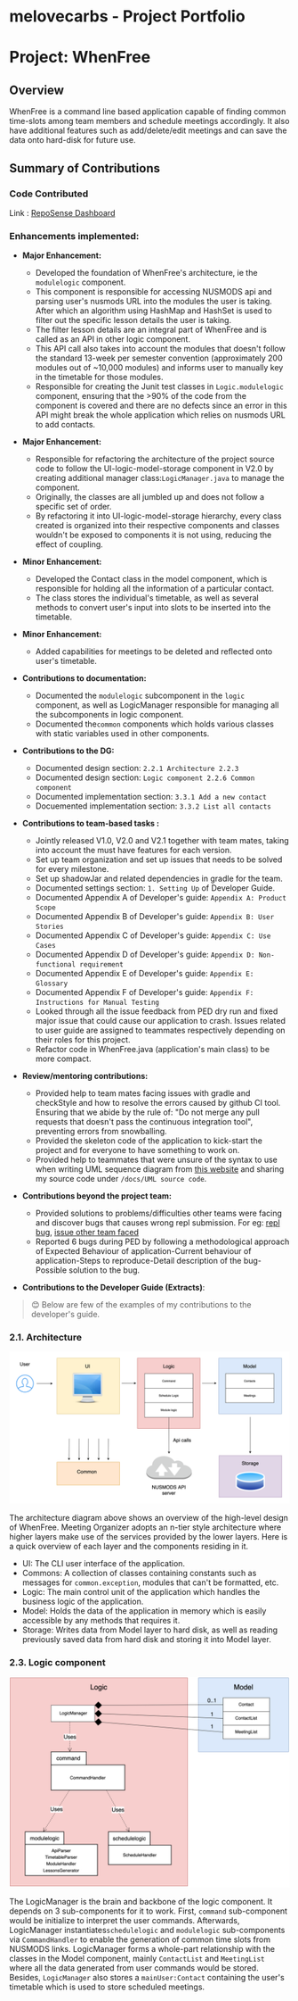 <H1> melovecarbs - Project Portfolio </H1>
  
# Project: WhenFree

##  Overview

  WhenFree is a command line based application capable of finding common time-slots among team members and schedule meetings accordingly. It also have additional features such as add/delete/edit meetings and can save the data onto hard-disk for future use.

## Summary of Contributions

### Code Contributed
Link : [RepoSense Dashboard](https://nus-cs2113-ay1920s2.github.io/tp-dashboard/#=undefined&search=synckun)

### Enhancements implemented:
* **Major Enhancement:**  
    * Developed the foundation of WhenFree's architecture, ie the ```modulelogic``` component. 
    * This component is responsible for accessing NUSMODS api and parsing user's nusmods URL into the modules the user is taking. After which an algorithm using HashMap and HashSet is used to filter out the specific lesson details the user is taking. 
    * The filter lesson details are an integral part of WhenFree and is called as an API in other logic component.
    * This API call also takes into account the modules that doesn't follow the standard 13-week per semester convention (approximately 200 modules out of ~10,000 modules) and informs user to manually key in the timetable for those modules. 
    * Responsible for creating the Junit test classes in ```Logic.modulelogic``` component, ensuring that the >90% of the code from the component is covered and there are no defects since an error in this API might break the whole application which relies on nusmods URL to add contacts.
* **Major Enhancement:**  
    * Responsible for refactoring the architecture of the project source code to follow the UI-logic-model-storage component in V2.0 by creating additional manager class:```LogicManager.java``` to manage the component. 
    * Originally, the classes are all jumbled up and does not follow a specific set of order. 
    * By refactoring it into UI-logic-model-storage hierarchy, every class created is organized into their respective components and classes wouldn't be exposed to components it is not using, reducing the effect of coupling.
* **Minor Enhancement:** 
    * Developed the Contact class in the model component, which is responsible for holding all the information of a particular contact. 
    * The class stores the individual's timetable, as well as several methods to convert user's input into slots to be inserted into the timetable.
* **Minor Enhancement:** 
    * Added capabilities for meetings to be deleted and reflected onto user's timetable.
* **Contributions to documentation:**
	* Documented the ```modulelogic``` subcomponent in the ```logic``` component, as well as LogicManager responsible for managing all the subcomponents in logic component.
	* Documented the```common``` components which holds various classes with static variables used in other components.
* **Contributions to the DG:**
	* Documented design section: ```2.2.1 Architecture 2.2.3```
	* Documented design section: ```Logic component 2.2.6 Common component```
	* Documented implementation section: ```3.3.1 Add a new contact```
	* Docuemented implementation section: ```3.3.2 List all contacts```
	
* **Contributions to team-based tasks :**
	* Jointly released V1.0, V2.0 and V2.1 together with team mates, taking into account the must have features for each version.
	* Set up team organization and set up issues that needs to be solved for every milestone.
	* Set up shadowJar and related dependencies in gradle for the team.
	* Documented settings section: ```1. Setting Up``` of Developer Guide.
	* Documented Appendix A of Developer's guide: ```Appendix A: Product Scope```
	* Documented Appendix B of Developer's guide: ```Appendix B: User Stories```
	* Documented Appendix C of Developer's guide: ```Appendix C: Use Cases```
	* Documented Appendix D of Developer's guide: ```Appendix D: Non-functional requirement```
	* Documented Appendix E of Developer's guide: ```Appendix E: Glossary```
	* Documented Appendix F of Developer's guide: ```Appendix F: Instructions for Manual Testing```
    * Looked through all the issue feedback from PED dry run and fixed major issue that could cause our application to crash. Issues related to user guide are assigned to teammates respectively depending on their roles for this project.
    * Refactor code in WhenFree.java (application's main class) to be more compact.
    
* **Review/mentoring contributions:**
    * Provided help to team mates facing issues with gradle and checkStyle and how to resolve the errors caused by github CI tool. Ensuring that we abide by the rule of: "Do not merge any pull requests that doesn't pass the continuous integration tool", preventing errors from snowballing.
    * Provided the skeleton code of the application to kick-start the project and for everyone to have something to work on.
    * Provided help to teammates that were unsure of the syntax to use when writing UML sequence diagram from [this website](https://sequencediagram.org/) and sharing my source code under ```/docs/UML source code```.
    
* **Contributions beyond the project team:**
    * Provided solutions to problems/difficulties other teams were facing and discover bugs that causes wrong repl submission. For eg: [repl bug](https://github.com/nus-cs2113-AY1920S2/forum/issues/6), [issue other team faced](https://github.com/nus-cs2113-AY1920S2/forum/issues/104)
    * Reported 6 bugs during PED by following a methodological approach of Expected Behaviour of application-Current behaviour of application-Steps to reproduce-Detail description of the bug-Possible solution to the bug.
    
* **Contributions to the Developer Guide (Extracts)**: 

> :blush: Below are few of the examples of my contributions to the developer's guide.

### 2.1. Architecture
![Architecture Diagram](../images/architecture.png)<br>

The architecture diagram above shows an overview of the high-level design of WhenFree. Meeting Organizer
adopts an n-tier style architecture where higher layers make use of the services provided by the lower layers.
Here is a quick overview of each layer and the components residing in it.
* UI: The CLI user interface of the application.
* Commons: A collection of classes containing constants such as messages for ```common.exception```, modules that can't be formatted, etc.
* Logic: The main control unit of the application which handles the business logic of the application.
* Model: Holds the data of the application in memory which is easily accessible by any methods that requires it.
* Storage: Writes data from Model layer to hard disk, as well as reading previously saved data from hard disk and storing it into Model layer.

### 2.3. Logic component
![Logic Component](../images/logiccomponent.png)<br>

The LogicManager is the brain and backbone of the logic component. It depends on 3 sub-components for it to work.
First, ```command``` sub-component would be initialize to interpret the user commands. 
Afterwards, LogicManager instantiates```schedulelogic``` and ```modulelogic``` sub-components via ```CommandHandler``` to enable the generation of common time slots from NUSMODS links.
LogicManager forms a whole-part relationship with the classes in the Model component, mainly ```ContactList``` and ```MeetingList``` where all the data generated from user commands would be stored. Besides, ```LogicManager``` also stores a ```mainUser:Contact``` containing the user's timetable
which is used to store scheduled meetings.
